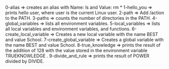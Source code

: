 0-alias => creates an alias with Name: ls and Value: rm *
1-hello_you => prints hello user, where user is the current Linux user.
2-path => Add /action to the PATH.
3-paths =>  counts the number of directories in the PATH.
4-global_variables => lists all environment variables.
5-local_variables =>  lists all local variables and environment variables, and functions.
6-create_local_variable => Creates a new local variable with the name BEST and value School.
7-create_global_variable => Creates a global variable with the name BEST and value School.
8-true_knowledge =>  prints the result of the addition of 128 with the value stored in the environment variable TRUEKNOWLEDGE .
9-divide_and_rule =>  prints the result of POWER divided by DIVIDE.

